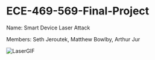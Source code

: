 # ECE-469-569-Final-Project
Name: Smart Device Laser Attack

Members: Seth Jeroutek, Matthew Bowlby, Arthur Jur


![LaserGIF](https://github.com/sethjeroutek/ECE-469-569-Final-Project/assets/132285802/b7932a50-64e2-48fd-9289-d92eba562769)
